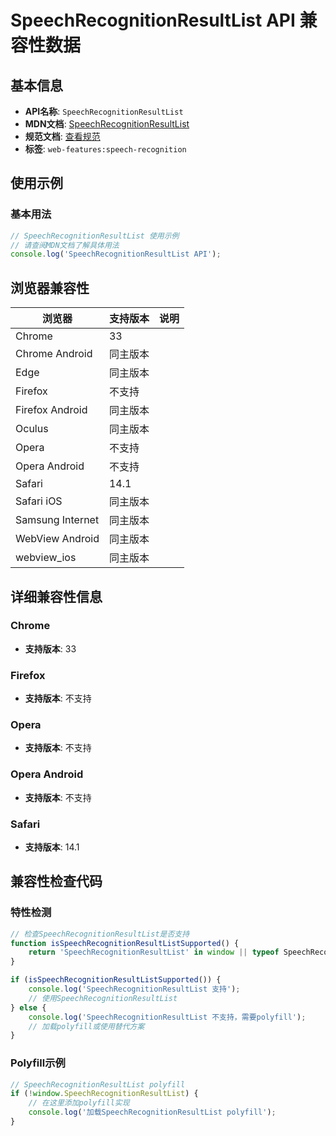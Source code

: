 # SpeechRecognitionResultList API 兼容性数据

## 基本信息

- **API名称**: `SpeechRecognitionResultList`
- **MDN文档**: [SpeechRecognitionResultList](https://developer.mozilla.org/docs/Web/API/SpeechRecognitionResultList)
- **规范文档**: [查看规范](https://webaudio.github.io/web-speech-api/#speechreco-resultlist)
- **标签**: `web-features:speech-recognition`

## 使用示例

### 基本用法

```javascript
// SpeechRecognitionResultList 使用示例
// 请查阅MDN文档了解具体用法
console.log('SpeechRecognitionResultList API');
```

## 浏览器兼容性

| 浏览器 | 支持版本 | 说明 |
|--------|----------|------|
| Chrome | 33 |  |
| Chrome Android | 同主版本 |  |
| Edge | 同主版本 |  |
| Firefox | 不支持 |  |
| Firefox Android | 同主版本 |  |
| Oculus | 同主版本 |  |
| Opera | 不支持 |  |
| Opera Android | 不支持 |  |
| Safari | 14.1 |  |
| Safari iOS | 同主版本 |  |
| Samsung Internet | 同主版本 |  |
| WebView Android | 同主版本 |  |
| webview_ios | 同主版本 |  |

## 详细兼容性信息

### Chrome

- **支持版本**: 33

### Firefox

- **支持版本**: 不支持

### Opera

- **支持版本**: 不支持

### Opera Android

- **支持版本**: 不支持

### Safari

- **支持版本**: 14.1

## 兼容性检查代码

### 特性检测

```javascript
// 检查SpeechRecognitionResultList是否支持
function isSpeechRecognitionResultListSupported() {
    return 'SpeechRecognitionResultList' in window || typeof SpeechRecognitionResultList !== 'undefined';
}

if (isSpeechRecognitionResultListSupported()) {
    console.log('SpeechRecognitionResultList 支持');
    // 使用SpeechRecognitionResultList
} else {
    console.log('SpeechRecognitionResultList 不支持，需要polyfill');
    // 加载polyfill或使用替代方案
}
```

### Polyfill示例

```javascript
// SpeechRecognitionResultList polyfill
if (!window.SpeechRecognitionResultList) {
    // 在这里添加polyfill实现
    console.log('加载SpeechRecognitionResultList polyfill');
}
```

